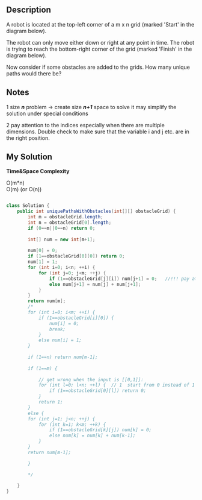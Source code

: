 Description
----
A robot is located at the top-left corner of a m x n grid (marked 'Start' in the diagram below).

The robot can only move either down or right at any point in time. The robot is trying to reach the bottom-right corner of the grid (marked 'Finish' in the diagram below).

Now consider if some obstacles are added to the grids. How many unique paths would there be?

Notes 
----
1 size ***n*** problem -> create size ***n+1*** space to solve it may simplify the solution under special conditions

2 pay attention to the indices especially when there are multiple dimensions. Double check to make sure that the variable i and j etc. are in the right position.


My Solution
----

**Time&Space Complexity**

O(m\*n)  
O(m) (or O(n))

```java

class Solution {
    public int uniquePathsWithObstacles(int[][] obstacleGrid) {
        int m = obstacleGrid.length;
        int n = obstacleGrid[0].length;
        if (0==m||0==n) return 0;
        
        int[] num = new int[m+1];
        
        num[0] = 0;
        if (1==obstacleGrid[0][0]) return 0;
        num[1] = 1;
        for (int i=0; i<n; ++i) {
            for (int j=0; j<m; ++j) {
                if (1==obstacleGrid[j][i]) num[j+1] = 0;   //!!! pay attention to the index! especially when there are multple dimensions!
                else num[j+1] = num[j] + num[j+1];
            }    
        }
        return num[m];
        /*
        for (int i=0; i<m; ++i) {
            if (1==obstacleGrid[i][0]) {
                num[i] = 0;
                break;
            }
            else num[i] = 1;
        }
        
        if (1==n) return num[m-1];
        
        if (1==m) {
            
            // get wrong when the input is [[0,1]]:
            for (int l=0; l<n; ++l) {  // 1  start from 0 instead of 1 !!!  2  bug fixed: ++l instead of ++n !!!
                if (1==obstacleGrid[0][l]) return 0;
            }
            return 1;
        }
        else {
        for (int j=1; j<n; ++j) {
            for (int k=1; k<m; ++k) {
                if (1==obstacleGrid[k][j]) num[k] = 0;
                else num[k] = num[k] + num[k-1];
            }
        }
        return num[m-1];
        
        }
        
        */

    }
}

```
